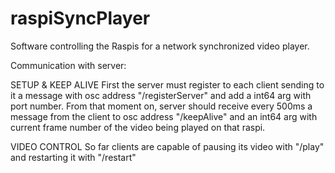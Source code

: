 raspiSyncPlayer
===============

Software controlling the Raspis for a network synchronized video player.

Communication with server:

SETUP & KEEP ALIVE
First the server must register to each client sending to it a message with osc address "/registerServer" and add a int64 arg with port number.
From that moment on, server should receive every 500ms a message from the client to osc address "/keepAlive" and an int64 arg with current frame number of the video being played on that raspi.

VIDEO CONTROL
So far clients are capable of pausing its video with "/play" and restarting it with "/restart"